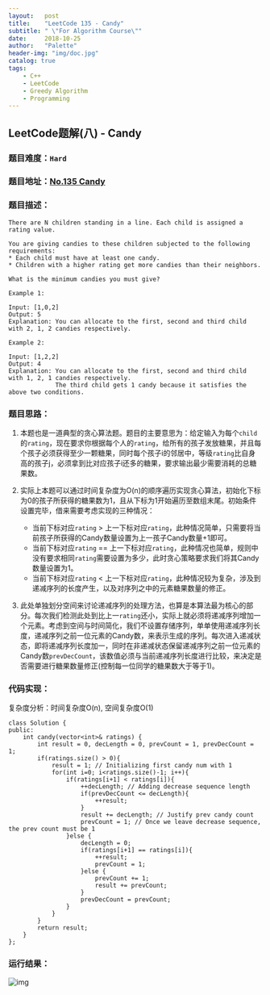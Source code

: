 ```yaml
---
layout:   post
title:    "LeetCode 135 - Candy"
subtitle: " \"For Algorithm Course\""
date:     2018-10-25
author:   "Palette"
header-img: "img/doc.jpg"
catalog: true
tags:
    - C++
    - LeetCode
    - Greedy Algorithm
    - Programming
---
```

## LeetCode题解(八) - Candy
### 题目难度：`Hard`
### 题目地址：[No.135 Candy](https://leetcode.com/problems/candy/description/)
### 题目描述：
```
There are N children standing in a line. Each child is assigned a rating value.

You are giving candies to these children subjected to the following requirements:
* Each child must have at least one candy.
* Children with a higher rating get more candies than their neighbors.

What is the minimum candies you must give?

Example 1:

Input: [1,0,2]
Output: 5
Explanation: You can allocate to the first, second and third child with 2, 1, 2 candies respectively.

Example 2:

Input: [1,2,2]
Output: 4
Explanation: You can allocate to the first, second and third child with 1, 2, 1 candies respectively.
             The third child gets 1 candy because it satisfies the above two conditions.
```

### 题目思路：
1. 本题也是一道典型的贪心算法题。题目的主要意思为：给定输入为每个`child`的`rating`，现在要求你根据每个人的`rating`，给所有的孩子发放糖果，并且每个孩子必须获得至少一颗糖果，同时每个孩子i的邻居中，等级`rating`比自身高的孩子j，必须拿到比对应孩子i还多的糖果，要求输出最少需要消耗的总糖果数。

2. 实际上本题可以通过时间复杂度为O(n)的顺序遍历实现贪心算法，初始化下标为0的孩子所获得的糖果数为1，且从下标为1开始遍历至数组末尾。初始条件设置完毕，借来需要考虑实现的三种情况：
	* 当前下标对应`rating` > 上一下标对应`rating`，此种情况简单，只需要将当前孩子所获得的Candy数量设置为上一孩子Candy数量+1即可。
	* 当前下标对应`rating` == 上一下标对应`rating`，此种情况也简单，规则中没有要求相同`rating`需要设置为多少，此时贪心策略要求我们将其Candy数量设置为1。
	* 当前下标对应`rating` < 上一下标对应`rating`，此种情况较为复杂，涉及到递减序列的长度产生，以及对序列之中的元素糖果数量的修正。

3. 此处单独划分空间来讨论递减序列的处理方法，也算是本算法最为核心的部分。每次我们检测此处到比上一`rating`还小，实际上就必须将递减序列增加一个元素。考虑到空间与时间简化，我们不设置存储序列，单单使用递减序列长度，递减序列之前一位元素的Candy数，来表示生成的序列。每次进入递减状态，即将递减序列长度加一，同时在非递减状态保留递减序列之前一位元素的Candy数`prevDecCount`，该数值必须与当前递减序列长度进行比较，来决定是否需要进行糖果数量修正(控制每一位同学的糖果数大于等于1)。


### 代码实现：
复杂度分析：时间复杂度O(n), 空间复杂度O(1)
```
class Solution {
public:
    int candy(vector<int>& ratings) {
        int result = 0, decLength = 0, prevCount = 1, prevDecCount = 1;
        if(ratings.size() > 0){
            result = 1; // Initializing first candy num with 1
            for(int i=0; i<ratings.size()-1; i++){
                if(ratings[i+1] < ratings[i]){
                    ++decLength; // Adding decrease sequence length
                    if(prevDecCount <= decLength){
                        ++result;
                    }
                    result += decLength; // Justify prev candy count
                    prevCount = 1; // Once we leave decrease sequence, the prev count must be 1
                }else {
                    decLength = 0;
                    if(ratings[i+1] == ratings[i]){
                        ++result;
                        prevCount = 1;
                    }else {
                        prevCount += 1;
                        result += prevCount;
                    }
                    prevDecCount = prevCount;
                }
            }
        }
        return result;
    }
};
```

### 运行结果：
![img](candy1.png)

<div id="container"></div>
<link rel="stylesheet" href="https://imsun.GitHub.io/gitment/style/default.css">
<script src="https://imsun.GitHub.io/gitment/dist/gitment.browser.js"></script>
<script>
  const myTheme = {
  render(state, instance) {
    const container = document.createElement('div')
    container.lang = "en-US"
    container.className = 'gitment-container gitment-root-container'
    container.appendChild(instance.renderHeader(state, instance))
    container.appendChild(instance.renderEditor(state, instance))
    container.appendChild(instance.renderComments(state, instance))
    container.appendChild(instance.renderFooter(state, instance))
    return container
  },
}

var gitment = new Gitment({
  id: '<%= page.date %>',
  owner: 'Palette25',
  repo: 'Comments',
  oauth: {
    client_id: 'a1ac2783392c3eef32c1',
    client_secret: 'ea8605a4a85131c5012ba8f200f87702e15a05b0',
  },
  theme: myTheme,
})
gitment.render('container')
</script>